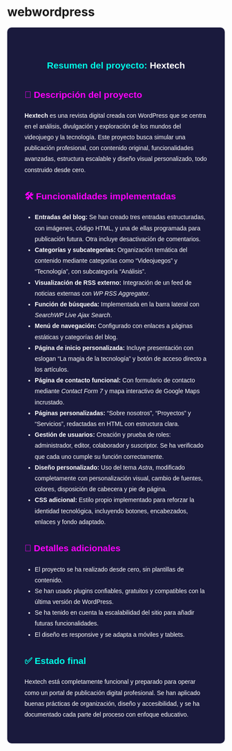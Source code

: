 # webwordpress

<article style="max-width: 900px; margin: 0 auto; padding: 40px; font-family: Arial, sans-serif; color: #ffffff; background-color: #1a1a3d; border-radius: 10px; line-height: 1.8;">
  
  <h1 style="color: #00ffe7; text-align: center;">Resumen del proyecto: <span style="color: #ffffff;">Hextech</span></h1>

  <h2 style="color: #ff00ff;">📘 Descripción del proyecto</h2>
  <p>
    <strong>Hextech</strong> es una revista digital creada con WordPress que se centra en el análisis, divulgación y exploración de los mundos del videojuego y la tecnología. Este proyecto busca simular una publicación profesional, con contenido original, funcionalidades avanzadas, estructura escalable y diseño visual personalizado, todo construido desde cero.
  </p>

  <h2 style="color: #ff00ff;">🛠️ Funcionalidades implementadas</h2>
  <ul>
    <li><strong>Entradas del blog:</strong> Se han creado tres entradas estructuradas, con imágenes, código HTML, y una de ellas programada para publicación futura. Otra incluye desactivación de comentarios.</li>
    <li><strong>Categorías y subcategorías:</strong> Organización temática del contenido mediante categorías como “Videojuegos” y “Tecnología”, con subcategoría “Análisis”.</li>
    <li><strong>Visualización de RSS externo:</strong> Integración de un feed de noticias externas con <em>WP RSS Aggregator</em>.</li>
    <li><strong>Función de búsqueda:</strong> Implementada en la barra lateral con <em>SearchWP Live Ajax Search</em>.</li>
    <li><strong>Menú de navegación:</strong> Configurado con enlaces a páginas estáticas y categorías del blog.</li>
    <li><strong>Página de inicio personalizada:</strong> Incluye presentación con eslogan “La magia de la tecnología” y botón de acceso directo a los artículos.</li>
    <li><strong>Página de contacto funcional:</strong> Con formulario de contacto mediante <em>Contact Form 7</em> y mapa interactivo de Google Maps incrustado.</li>
    <li><strong>Páginas personalizadas:</strong> “Sobre nosotros”, “Proyectos” y “Servicios”, redactadas en HTML con estructura clara.</li>
    <li><strong>Gestión de usuarios:</strong> Creación y prueba de roles: administrador, editor, colaborador y suscriptor. Se ha verificado que cada uno cumple su función correctamente.</li>
    <li><strong>Diseño personalizado:</strong> Uso del tema <em>Astra</em>, modificado completamente con personalización visual, cambio de fuentes, colores, disposición de cabecera y pie de página.</li>
    <li><strong>CSS adicional:</strong> Estilo propio implementado para reforzar la identidad tecnológica, incluyendo botones, encabezados, enlaces y fondo adaptado.</li>
  </ul>

  <h2 style="color: #ff00ff;">🧠 Detalles adicionales</h2>
  <ul>
    <li>El proyecto se ha realizado desde cero, sin plantillas de contenido.</li>
    <li>Se han usado plugins confiables, gratuitos y compatibles con la última versión de WordPress.</li>
    <li>Se ha tenido en cuenta la escalabilidad del sitio para añadir futuras funcionalidades.</li>
    <li>El diseño es responsive y se adapta a móviles y tablets.</li>
  </ul>

  <h2 style="color: #00ffe7;">✅ Estado final</h2>
  <p>
    Hextech está completamente funcional y preparado para operar como un portal de publicación digital profesional. Se han aplicado buenas prácticas de organización, diseño y accesibilidad, y se ha documentado cada parte del proceso con enfoque educativo.
  </p>

</article>

